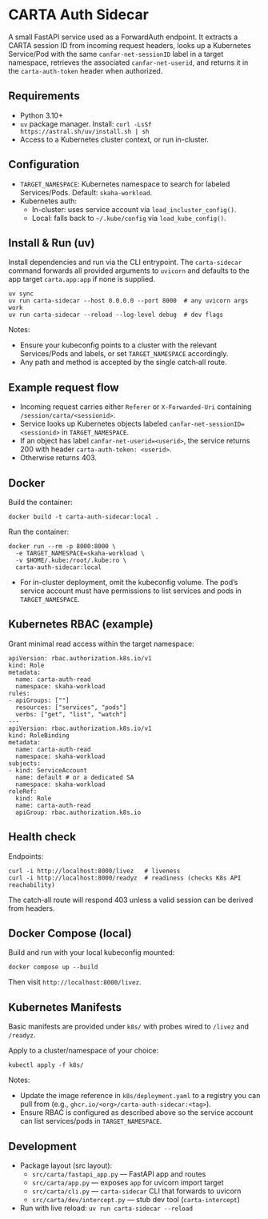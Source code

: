 # CARTA Auth Sidecar

A small FastAPI service used as a ForwardAuth endpoint. It extracts a CARTA session ID from incoming request headers, looks up a Kubernetes Service/Pod with the same `canfar-net-sessionID` label in a target namespace, retrieves the associated `canfar-net-userid`, and returns it in the `carta-auth-token` header when authorized.

## Requirements
- Python 3.10+
- `uv` package manager. Install: `curl -LsSf https://astral.sh/uv/install.sh | sh`
- Access to a Kubernetes cluster context, or run in-cluster.

## Configuration
- `TARGET_NAMESPACE`: Kubernetes namespace to search for labeled Services/Pods. Default: `skaha-workload`.
- Kubernetes auth:
  - In-cluster: uses service account via `load_incluster_config()`.
  - Local: falls back to `~/.kube/config` via `load_kube_config()`.

## Install & Run (uv)
Install dependencies and run via the CLI entrypoint. The `carta-sidecar` command forwards all provided arguments to `uvicorn` and defaults to the app target `carta.app:app` if none is supplied.

```
uv sync
uv run carta-sidecar --host 0.0.0.0 --port 8000  # any uvicorn args work
uv run carta-sidecar --reload --log-level debug  # dev flags
```

Notes:
- Ensure your kubeconfig points to a cluster with the relevant Services/Pods and labels, or set `TARGET_NAMESPACE` accordingly.
- Any path and method is accepted by the single catch‑all route.

## Example request flow
- Incoming request carries either `Referer` or `X-Forwarded-Uri` containing `/session/carta/<sessionid>`.
- Service looks up Kubernetes objects labeled `canfar-net-sessionID=<sessionid>` in `TARGET_NAMESPACE`.
- If an object has label `canfar-net-userid=<userid>`, the service returns 200 with header `carta-auth-token: <userid>`.
- Otherwise returns 403.

## Docker
Build the container:

```
docker build -t carta-auth-sidecar:local .
```

Run the container:

```
docker run --rm -p 8000:8000 \
  -e TARGET_NAMESPACE=skaha-workload \
  -v $HOME/.kube:/root/.kube:ro \
  carta-auth-sidecar:local
```

- For in-cluster deployment, omit the kubeconfig volume. The pod’s service account must have permissions to list services and pods in `TARGET_NAMESPACE`.

## Kubernetes RBAC (example)
Grant minimal read access within the target namespace:

```
apiVersion: rbac.authorization.k8s.io/v1
kind: Role
metadata:
  name: carta-auth-read
  namespace: skaha-workload
rules:
- apiGroups: [""]
  resources: ["services", "pods"]
  verbs: ["get", "list", "watch"]
---
apiVersion: rbac.authorization.k8s.io/v1
kind: RoleBinding
metadata:
  name: carta-auth-read
  namespace: skaha-workload
subjects:
- kind: ServiceAccount
  name: default # or a dedicated SA
  namespace: skaha-workload
roleRef:
  kind: Role
  name: carta-auth-read
  apiGroup: rbac.authorization.k8s.io
```

## Health check
Endpoints:

```
curl -i http://localhost:8000/livez   # liveness
curl -i http://localhost:8000/readyz  # readiness (checks K8s API reachability)
```

The catch‑all route will respond 403 unless a valid session can be derived from headers.

## Docker Compose (local)
Build and run with your local kubeconfig mounted:

```
docker compose up --build
```

Then visit `http://localhost:8000/livez`.

## Kubernetes Manifests
Basic manifests are provided under `k8s/` with probes wired to `/livez` and `/readyz`.

Apply to a cluster/namespace of your choice:

```
kubectl apply -f k8s/
```

Notes:
- Update the image reference in `k8s/deployment.yaml` to a registry you can pull from (e.g., `ghcr.io/<org>/carta-auth-sidecar:<tag>`).
- Ensure RBAC is configured as described above so the service account can list services/pods in `TARGET_NAMESPACE`.

## Development
- Package layout (src layout):
  - `src/carta/fastapi_app.py` — FastAPI app and routes
  - `src/carta/app.py` — exposes `app` for uvicorn import target
  - `src/carta/cli.py` — `carta-sidecar` CLI that forwards to uvicorn
  - `src/carta/dev/intercept.py` — stub dev tool (`carta-intercept`)
- Run with live reload: `uv run carta-sidecar --reload`
